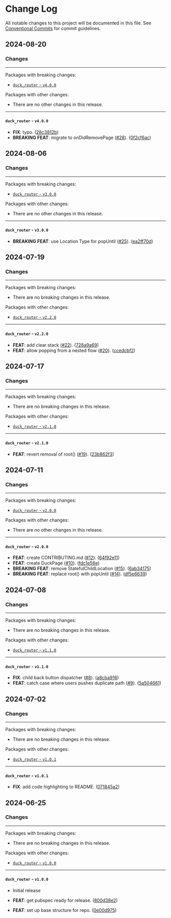 # Change Log

All notable changes to this project will be documented in this file.
See [Conventional Commits](https://conventionalcommits.org) for commit guidelines.

## 2024-08-20

### Changes

---

Packages with breaking changes:

 - [`duck_router` - `v4.0.0`](#duck_router---v400)

Packages with other changes:

 - There are no other changes in this release.

---

#### `duck_router` - `v4.0.0`

 - **FIX**: typo. ([28c3812b](https://github.com/collectiveuk/packages/commit/28c3812b6e0b71619e1f1f5ae5ecb3952eca080a))
 - **BREAKING** **FEAT**: migrate to onDidRemovePage ([#28](https://github.com/collectiveuk/packages/issues/28)). ([0f2cf6ac](https://github.com/collectiveuk/packages/commit/0f2cf6ac6a19214445feed2e5881f815219662df))


## 2024-08-06

### Changes

---

Packages with breaking changes:

 - [`duck_router` - `v3.0.0`](#duck_router---v300)

Packages with other changes:

 - There are no other changes in this release.

---

#### `duck_router` - `v3.0.0`

 - **BREAKING** **FEAT**: use Location Type for popUntil ([#25](https://github.com/collectiveuk/packages/issues/25)). ([ea2ff70d](https://github.com/collectiveuk/packages/commit/ea2ff70d447915eff4ddb71b2a4093bfdede665f))


## 2024-07-19

### Changes

---

Packages with breaking changes:

 - There are no breaking changes in this release.

Packages with other changes:

 - [`duck_router` - `v2.2.0`](#duck_router---v220)

---

#### `duck_router` - `v2.2.0`

 - **FEAT**: add clear stack ([#22](https://github.com/collectiveuk/packages/issues/22)). ([728a9a69](https://github.com/collectiveuk/packages/commit/728a9a6919b724734cc1be739d425f1d6092563e))
 - **FEAT**: allow popping from a nested flow ([#20](https://github.com/collectiveuk/packages/issues/20)). ([ccedcbf2](https://github.com/collectiveuk/packages/commit/ccedcbf217ce3775b68cd124642c58a4ce6b198c))


## 2024-07-17

### Changes

---

Packages with breaking changes:

 - There are no breaking changes in this release.

Packages with other changes:

 - [`duck_router` - `v2.1.0`](#duck_router---v210)

---

#### `duck_router` - `v2.1.0`

 - **FEAT**: revert removal of root() ([#19](https://github.com/collectiveuk/packages/issues/19)). ([23b862f3](https://github.com/collectiveuk/packages/commit/23b862f3bc613d24632a89c3cf915f5dd9fdfbed))


## 2024-07-11

### Changes

---

Packages with breaking changes:

 - [`duck_router` - `v2.0.0`](#duck_router---v200)

Packages with other changes:

 - There are no other changes in this release.

---

#### `duck_router` - `v2.0.0`

 - **FEAT**: create CONTRIBUTING.md ([#12](https://github.com/collectiveuk/packages/issues/12)). ([64f92e11](https://github.com/collectiveuk/packages/commit/64f92e11296459892afbf2247e4779524715a7e3))
 - **FEAT**: create DuckPage ([#10](https://github.com/collectiveuk/packages/issues/10)). ([fdc1e56e](https://github.com/collectiveuk/packages/commit/fdc1e56eb22a249e582208b9955d311d64faa03b))
 - **BREAKING** **FEAT**: remove StatefulChildLocation ([#15](https://github.com/collectiveuk/packages/issues/15)). ([6ab34175](https://github.com/collectiveuk/packages/commit/6ab3417519c15021d3d0cd2b318499a994337c90))
 - **BREAKING** **FEAT**: replace root() with popUntil ([#14](https://github.com/collectiveuk/packages/issues/14)). ([df5e6639](https://github.com/collectiveuk/packages/commit/df5e66393366a7d729c27c2f4b057e734ece6ea4))


## 2024-07-08

### Changes

---

Packages with breaking changes:

 - There are no breaking changes in this release.

Packages with other changes:

 - [`duck_router` - `v1.1.0`](#duck_router---v110)

---

#### `duck_router` - `v1.1.0`

 - **FIX**: child back button dispatcher ([#8](https://github.com/collectiveuk/packages/issues/8)). ([a8cba916](https://github.com/collectiveuk/packages/commit/a8cba916b7b4037d6ef80909bcb3af3ba435b2e7))
 - **FEAT**: catch case where users pushes duplicate path ([#9](https://github.com/collectiveuk/packages/issues/9)). ([5a504661](https://github.com/collectiveuk/packages/commit/5a504661770c19b9108e922e4c9a2b67f8a47002))


## 2024-07-02

### Changes

---

Packages with breaking changes:

 - There are no breaking changes in this release.

Packages with other changes:

 - [`duck_router` - `v1.0.1`](#duck_router---v101)

---

#### `duck_router` - `v1.0.1`

 - **FIX**: add code highlighting to README. ([071845a2](https://github.com/collectiveuk/packages/commit/071845a299341f7338c0785095039d749d80f19f))


## 2024-06-25

### Changes

---

Packages with breaking changes:

 - There are no breaking changes in this release.

Packages with other changes:

 - [`duck_router` - `v1.0.0`](#duck_router---v100)

---

#### `duck_router` - `v1.0.0`

 - Initial release

 - **FEAT**: get pubspec ready for release. ([800d38e2](https://github.com/collectiveuk/packages/commit/800d38e2b0e5387f69dd5df8f880c618dee408b9))
 - **FEAT**: set up base structure for repo. ([0e00d975](https://github.com/collectiveuk/packages/commit/0e00d97510bd602b8dadd8c4555d2ac3d29014d9))


